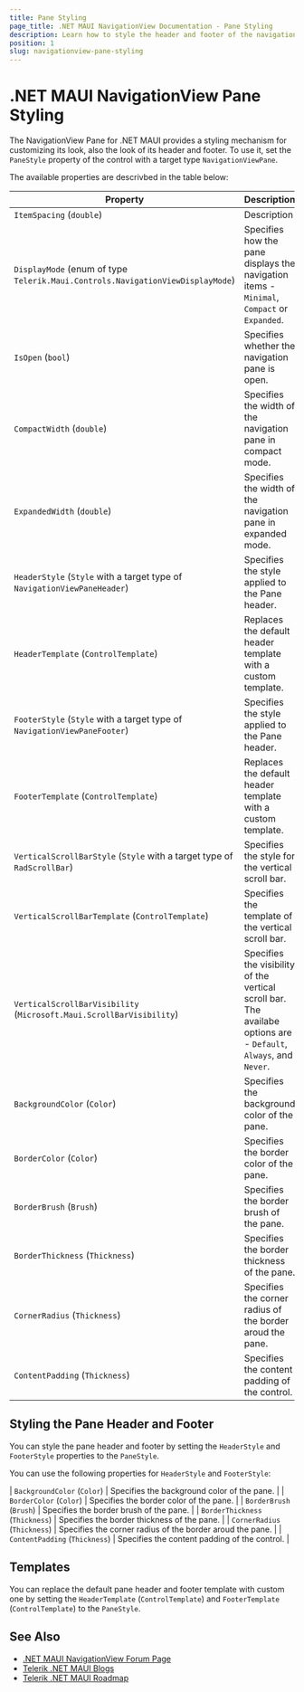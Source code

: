 ```yaml
---
title: Pane Styling
page_title: .NET MAUI NavigationView Documentation - Pane Styling
description: Learn how to style the header and footer of the navigation pane in the .NET MAUI NavigationView control.
position: 1
slug: navigationview-pane-styling
---
```


# .NET MAUI NavigationView Pane Styling

The NavigationView Pane for .NET MAUI provides a styling mechanism for customizing its look, also the look of its header and footer.
To use it, set the `PaneStyle` property of the control with a target type `NavigationViewPane`.

The available properties are descrivbed in the table below:

| Property | Description |
| -------- | ----------- |
| `ItemSpacing` (`double`) | Description |
| `DisplayMode` (enum of type `Telerik.Maui.Controls.NavigationViewDisplayMode`) | Specifies how the pane displays the navigation items - `Minimal`, `Compact` or `Expanded`. |
| `IsOpen` (`bool`) | Specifies whether the navigation pane is open. |
| `CompactWidth` (`double`) | Specifies the width of the navigation pane in compact mode. |
| `ExpandedWidth` (`double`) | Specifies the width of the navigation pane in expanded mode. |
| `HeaderStyle` (`Style` with a target type of `NavigationViewPaneHeader`) | Specifies the style applied to the Pane header. |
| `HeaderTemplate` (`ControlTemplate`) | Replaces the default header template with a custom template. |
| `FooterStyle` (`Style` with a target type of `NavigationViewPaneFooter`) | Specifies the style applied to the Pane header. |
| `FooterTemplate` (`ControlTemplate`) | Replaces the default header template with a custom template. |
| `VerticalScrollBarStyle` (`Style` with a target type of `RadScrollBar`) | Specifies the style for the vertical scroll bar. |
| `VerticalScrollBarTemplate` (`ControlTemplate`) | Specifies the template of the vertical scroll bar. |
| `VerticalScrollBarVisibility` (`Microsoft.Maui.ScrollBarVisibility`) | Specifies the visibility of the vertical scroll bar. The availabe options are - `Default`, `Always`, and `Never`. |
| `BackgroundColor` (`Color`) | Specifies the background color of the pane. |
| `BorderColor` (`Color`) | Specifies the border color of the pane. |
| `BorderBrush` (`Brush`) | Specifies the border brush of the pane. |
| `BorderThickness` (`Thickness`) | Specifies the border thickness of the pane. |
| `CornerRadius` (`Thickness`) | Specifies the corner radius of the border aroud the pane. |
| `ContentPadding` (`Thickness`) | Specifies the content padding of the control. |

## Styling the Pane Header and Footer 

You can style the pane header and footer by setting the `HeaderStyle` and `FooterStyle` properties to the `PaneStyle`.

You can use the following properties for `HeaderStyle` and `FooterStyle`:

| `BackgroundColor` (`Color`) | Specifies the background color of the pane. |
| `BorderColor` (`Color`) | Specifies the border color of the pane. |
| `BorderBrush` (`Brush`) | Specifies the border brush of the pane. |
| `BorderThickness` (`Thickness`) | Specifies the border thickness of the pane. |
| `CornerRadius` (`Thickness`) | Specifies the corner radius of the border aroud the pane. |
| `ContentPadding` (`Thickness`) | Specifies the content padding of the control. |

## Templates

You can replace the default pane header and footer template with custom one by setting the `HeaderTemplate` (`ControlTemplate`) and `FooterTemplate` (`ControlTemplate`) to the `PaneStyle`.

## See Also

- [.NET MAUI NavigationView Forum Page](https://www.telerik.com/forums/maui?tagId=1978)
- [Telerik .NET MAUI Blogs](https://www.telerik.com/blogs/mobile-net-maui)
- [Telerik .NET MAUI Roadmap](https://www.telerik.com/support/whats-new/maui-ui/roadmap)
